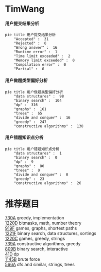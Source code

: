 # TimWang

<!-- tabs:start -->



#### **用户提交结果分析**

```mermaid
pie title 用户提交结果分析
    "Accepted" :  31
    "Rejected" :  0
    "Wrong answer" :  16
    "Runtime error" :  1
    "Time limit exceeded" :  2
    "Memory limit exceeded" :  0
    "Compilation error" :  0
    "Partial" :  0
```

#### **用户做题类型偏好分析**

```mermaid
pie title 用户做题类型偏好分析
    "data structures" :  98
    "binary search" :  104
    "dp" :  316
    "graphs" :  161
    "trees" :  65
    "divide and conquer" :  16
    "greedy" :  247
    "constructive algorithms" :  130
```
#### **用户错题知识点分析**

```mermaid
pie title 用户错题知识点分析
    "data structures" :  1
    "binary search" :  0
    "dp" :  9
    "graphs" :  80
    "trees" :  0
    "divide and conquer" :  0
    "greedy" :  23
    "constructive algorithms" :  26
```



<!-- tabs:end -->
# 推荐题目
[730A](https://codeforces.com/contest/730/problem/A)		greedy,
                        implementation		  
[1220D](https://codeforces.com/contest/1220/problem/D)		bitmasks,
                        math,
                        number theory		  
[919F](https://codeforces.com/contest/919/problem/F)		games,
                        graphs,
                        shortest paths		  
[1221F](https://codeforces.com/contest/1221/problem/F)		binary search,
                        data structures,
                        sortings		  
[1220C](https://codeforces.com/contest/1220/problem/C)		games,
                        greedy,
                        strings		  
[739A](https://codeforces.com/contest/739/problem/A)		constructive algorithms,
                        greedy		  
[809B](https://codeforces.com/contest/809/problem/B)		binary search,
                        interactive		  
[41D](https://codeforces.com/contest/41/problem/D)		dp		  
[1145B](https://codeforces.com/contest/1145/problem/B)		brute force		  
[566A](https://codeforces.com/contest/566/problem/A)		dfs and similar,
                        strings,
                        trees		  
